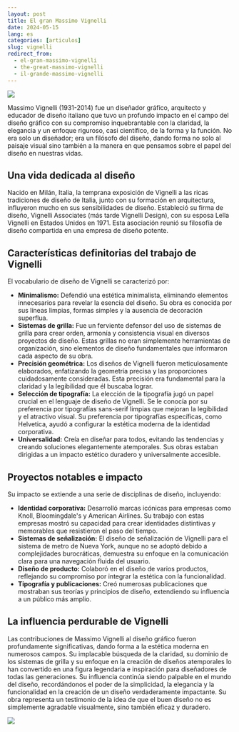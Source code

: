 ```yaml
---
layout: post
title: El gran Massimo Vignelli
date: 2024-05-15
lang: es
categories: [articulos]
slug: vignelli
redirect_from:
  - el-gran-massimo-vignelli
  - the-great-massimo-vignelli
  - il-grande-massimo-vignelli
---
```


![](https://www.experimenta.es/wp-content/uploads/2014/05/Massimo-Vignelli.jpg)

Massimo Vignelli (1931-2014) fue un diseñador gráfico, arquitecto y educador de diseño italiano que tuvo un profundo impacto en el campo del diseño gráfico con su compromiso inquebrantable con la claridad, la elegancia y un enfoque riguroso, casi científico, de la forma y la función. No era solo un diseñador; era un filósofo del diseño, dando forma no solo al paisaje visual sino también a la manera en que pensamos sobre el papel del diseño en nuestras vidas.

## Una vida dedicada al diseño

Nacido en Milán, Italia, la temprana exposición de Vignelli a las ricas tradiciones de diseño de Italia, junto con su formación en arquitectura, influyeron mucho en sus sensibilidades de diseño. Estableció su firma de diseño, Vignelli Associates (más tarde Vignelli Design), con su esposa Lella Vignelli en Estados Unidos en 1971. Esta asociación reunió su filosofía de diseño compartida en una empresa de diseño potente.

## Características definitorias del trabajo de Vignelli

El vocabulario de diseño de Vignelli se caracterizó por:

-   **Minimalismo:** Defendió una estética minimalista, eliminando elementos innecesarios para revelar la esencia del diseño. Su obra es conocida por sus líneas limpias, formas simples y la ausencia de decoración superflua.
-   **Sistemas de grilla:** Fue un ferviente defensor del uso de sistemas de grilla para crear orden, armonía y consistencia visual en diversos proyectos de diseño. Estas grillas no eran simplemente herramientas de organización, sino elementos de diseño fundamentales que informaron cada aspecto de su obra.
-   **Precisión geométrica:** Los diseños de Vignelli fueron meticulosamente elaborados, enfatizando la geometría precisa y las proporciones cuidadosamente consideradas. Esta precisión era fundamental para la claridad y la legibilidad que él buscaba lograr.
-   **Selección de tipografía:** La elección de la tipografía jugó un papel crucial en el lenguaje de diseño de Vignelli. Se le conocía por su preferencia por tipografías sans-serif limpias que mejoran la legibilidad y el atractivo visual. Su preferencia por tipografías específicas, como Helvetica, ayudó a configurar la estética moderna de la identidad corporativa.
-   **Universalidad:** Creía en diseñar para todos, evitando las tendencias y creando soluciones elegantemente atemporales. Sus obras estaban dirigidas a un impacto estético duradero y universalmente accesible.

## Proyectos notables e impacto

Su impacto se extiende a una serie de disciplinas de diseño, incluyendo:

-   **Identidad corporativa:** Desarrolló marcas icónicas para empresas como Knoll, Bloomingdale's y American Airlines. Su trabajo con estas empresas mostró su capacidad para crear identidades distintivas y memorables que resistieron el paso del tiempo.
-   **Sistemas de señalización:** El diseño de señalización de Vignelli para el sistema de metro de Nueva York, aunque no se adoptó debido a complejidades burocráticas, demuestra su enfoque en la comunicación clara para una navegación fluida del usuario.
-   **Diseño de producto:** Colaboró en el diseño de varios productos, reflejando su compromiso por integrar la estética con la funcionalidad.
-   **Tipografía y publicaciones:** Creó numerosas publicaciones que mostraban sus teorías y principios de diseño, extendiendo su influencia a un público más amplio.

## La influencia perdurable de Vignelli

Las contribuciones de Massimo Vignelli al diseño gráfico fueron profundamente significativas, dando forma a la estética moderna en numerosos campos. Su implacable búsqueda de la claridad, su dominio de los sistemas de grilla y su enfoque en la creación de diseños atemporales lo han convertido en una figura legendaria e inspiración para diseñadores de todas las generaciones. Su influencia continúa siendo palpable en el mundo del diseño, recordándonos el poder de la simplicidad, la elegancia y la funcionalidad en la creación de un diseño verdaderamente impactante. Su obra representa un testimonio de la idea de que el buen diseño no es simplemente agradable visualmente, sino también eficaz y duradero.

![](https://www.penccil.com/files/U_58_276679166900_VignellionDesign.jpg)
